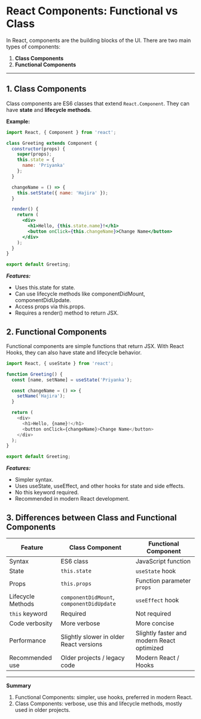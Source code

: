 # React Components: Functional vs Class

In React, components are the building blocks of the UI. There are two main types of components:

1. **Class Components**
2. **Functional Components**

---

## 1. Class Components

Class components are ES6 classes that extend `React.Component`. They can have **state** and **lifecycle methods**.

**Example:**

```jsx
import React, { Component } from 'react';

class Greeting extends Component {
  constructor(props) {
    super(props);
    this.state = {
      name: 'Priyanka'
    };
  }

  changeName = () => {
    this.setState({ name: 'Hajira' });
  }

  render() {
    return (
      <div>
        <h1>Hello, {this.state.name}!</h1>
        <button onClick={this.changeName}>Change Name</button>
      </div>
    );
  }
}

export default Greeting;
```
***Features:***
  - Uses this.state for state.
  - Can use lifecycle methods like componentDidMount, componentDidUpdate.
  - Access props via this.props.
  - Requires a render() method to return JSX.

## 2. Functional Components

Functional components are simple functions that return JSX. With React Hooks, they can also have state and lifecycle behavior.

```js
import React, { useState } from 'react';

function Greeting() {
  const [name, setName] = useState('Priyanka');

  const changeName = () => {
    setName('Hajira');
  }

  return (
    <div>
      <h1>Hello, {name}!</h1>
      <button onClick={changeName}>Change Name</button>
    </div>
  );
}

export default Greeting;
```
***Features:***
 - Simpler syntax.
 - Uses useState, useEffect, and other hooks for state and side effects.
 - No this keyword required.
 - Recommended in modern React development.

 ## 3. Differences between Class and Functional Components
 | Feature           | Class Component                           | Functional Component                       |
|------------------|-------------------------------------------|-------------------------------------------|
| Syntax            | ES6 class                                 | JavaScript function                        |
| State             | `this.state`                              | `useState` hook                            |
| Props             | `this.props`                              | Function parameter `props`                 |
| Lifecycle Methods | `componentDidMount`, `componentDidUpdate` | `useEffect` hook                           |
| `this` keyword    | Required                                  | Not required                               |
| Code verbosity    | More verbose                              | More concise                               |
| Performance       | Slightly slower in older React versions   | Slightly faster and modern React optimized|
| Recommended use   | Older projects / legacy code              | Modern React / Hooks                       |
---
**Summary**
 1. Functional Components: simpler, use hooks, preferred in modern React.
 2. Class Components: verbose, use this and lifecycle methods, mostly used in older projects.